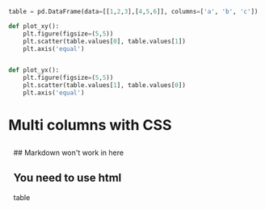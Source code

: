 <!-- markdownlint-disable MD033 MD041 -->

<style>
  .scripted-form-widget .form-contents {
    max-width: none;
  }

  .flex-grid {
    display: flex;
  }

  .column {
    flex: 1;
    padding: 10px;
  }
</style>

<section-start always>

```python
table = pd.DataFrame(data=[[1,2,3],[4,5,6]], columns=['a', 'b', 'c'])

def plot_xy():
    plt.figure(figsize=(5,5))
    plt.scatter(table.values[0], table.values[1])
    plt.axis('equal')


def plot_yx():
    plt.figure(figsize=(5,5))
    plt.scatter(table.values[1], table.values[0])
    plt.axis('equal')
```

</section-start>

# Multi columns with CSS

<div class="flex-grid">
  <div class="column">
    ## Markdown won't work in here
    <h2>You need to use html</h2>
    <variable-table>table</variable-table>
  </div>

  <div class="column">
    <section-output onLoad code="plot_xy()"></section-output>
  </div>

  <div class="column">
    <section-output onLoad code="plot_yx()"></section-output>
  </div>
</div>